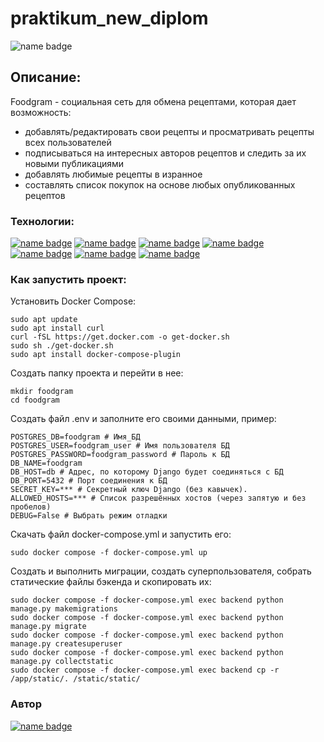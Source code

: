 # praktikum_new_diplom
![name badge](https://github.com/Anna9449/foodgram-project-react/actions/workflows/main.yml/badge.svg?event=push)
## Описание:

Foodgram - социальная сеть для обмена рецептами, которая дает возможность:
- добавлять/редактировать свои рецепты и просматривать рецепты всех пользователей
- подписываться на интересных авторов рецептов и следить за их новыми публикациями
- добавлять любимые рецепты в изранное
- составлять список покупок на основе любых опубликованных рецептов

### Технологии:

[![name badge](https://img.shields.io/badge/Python-3776AB?logo=python&logoColor=white)](https://www.python.org/)
[![name badge](https://img.shields.io/badge/Django-3776AB?logo=django&logoColor=white)](https://docs.djangoproject.com/en/4.2/releases/3.2/)
[![name badge](https://img.shields.io/badge/Django_REST_framework-3776AB?logo=djangorestramework&logoColor=white)](https://www.django-rest-framework.org/)
[![name badge](https://img.shields.io/badge/PostgreSQL-3776AB?logo=postgresql&logoColor=white)](https://www.postgresql.org/)
[![name badge](https://img.shields.io/badge/Gunicorn-3776AB?logo=gunicorn&logoColor=white)](https://docs.gunicorn.org/en/latest/)
[![name badge](https://img.shields.io/badge/Nginx-3776AB?logo=nginx&logoColor=white)](https://nginx.org/)
[![name badge](https://img.shields.io/badge/Docker-3776AB?logo=docker&logoColor=white)](https://www.docker.com/)

### Как запустить проект:

Установить Docker Compose:

```
sudo apt update
sudo apt install curl
curl -fSL https://get.docker.com -o get-docker.sh
sudo sh ./get-docker.sh
sudo apt install docker-compose-plugin 
```

Cоздать папку проекта и перейти в нее:

```
mkdir foodgram
cd foodgram
```

Создать файл .env и заполните его своими данными, пример: 

```
POSTGRES_DB=foodgram # Имя_БД
POSTGRES_USER=foodgram_user # Имя пользователя БД
POSTGRES_PASSWORD=foodgram_password # Пароль к БД
DB_NAME=foodgram
DB_HOST=db # Адрес, по которому Django будет соединяться с БД
DB_PORT=5432 # Порт соединения к БД
SECRET_KEY=*** # Секретный ключ Django (без кавычек).
ALLOWED_HOSTS=*** # Список разрешённых хостов (через запятую и без пробелов)
DEBUG=False # Выбрать режим отладки
```

Скачать файл docker-compose.yml и запустить его:

```
sudo docker compose -f docker-compose.yml up
```

Создать и выполнить миграции, создать суперпользователя, собрать статические файлы бэкенда и скопировать их:

```
sudo docker compose -f docker-compose.yml exec backend python manage.py makemigrations
sudo docker compose -f docker-compose.yml exec backend python manage.py migrate
sudo docker compose -f docker-compose.yml exec backend python manage.py createsuperuser
sudo docker compose -f docker-compose.yml exec backend python manage.py collectstatic
sudo docker compose -f docker-compose.yml exec backend cp -r /app/static/. /static/static/ 
```

### Автор
[![name badge](https://img.shields.io/badge/Anna_Pestova-3776AB?logo=github&logoColor=white)](https://github.com/Anna9449)

